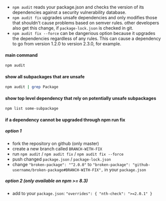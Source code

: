 - `npm audit` reads your package.json and checks the version of its dependencies against a security vulnerability database.
- `npm audit fix` upgrades unsafe dependencies and only modifies those that shouldn't cause problems based on semver rules. other developers also get this change, if `package-lock.json` is checked in git.
- `npm audit fix --force` can be dangerious option because it upgrades the dependencies regardless of any rules. This can cause a dependency to go from version 1.2.0 to version 2.3.0, for example.

#### main command
```sh
npm audit
```

#### show all subpackages that are unsafe 
```sh
npm audit | grep Package
```

#### show top level dependency that rely on potentially unsafe subpackages
```sh
npm list some-subpackage
```

#### if a dependency cannot be upgraded through npm run fix

##### option 1
- fork the repository on github (only master)
- create a new branch called `BRANCH-WITH-FIX`
- run `npm audit` / `npm audit fix` / `npm audit fix --force`
- push changed `package.json` / `package-lock.json`
- change `"broken-package": "^2.0.0"` to `"broken-package": "github-username/broken-package#BRANCH-WITH-FIX",` in your `package.json`

##### option 2 (only available on npm >= 8.3)
- add to your `package.json`: `"overrides": { "nth-check": ">=2.0.1" }`